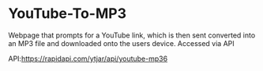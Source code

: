 # YouTube-To-MP3
Webpage that prompts for a YouTube link, which is then sent converted into an MP3 file and downloaded onto the users device. Accessed via API

API:https://rapidapi.com/ytjar/api/youtube-mp36
